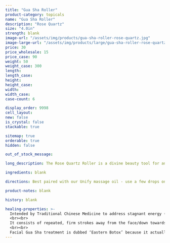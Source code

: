 ```yaml
---
title: "Gua Sha Roller"
product-category: topicals
name: "Gua Sha Roller"
description: "Rose Quartz"
size: "4.0in"
strength: blank
image-url: "/assets/img/products/gua-sha-roller-rose-quartz.jpg"
image-large-url: "/assets/img/products/large/gua-sha-roller-rose-quartz.jpg"
price: 30
price_wholesale: 15
price_case: 90
weight: 50
weight_case: 300
length:
length_case:
height:
height_case:
width:
width_case:
case-count: 6

display_order: 9998
cell_layout:
new: false
is_crystal: false
stackable: true

sitemap: true
orderable: true
hidden: false

out_of_stock_message:

long_description: The Rose Quartz Roller is a divine beauty tool for anyone looking to expand their self-love/care routine. Facial rolling is extremely relaxing and has been a beauty ritual since ancient times - dating back to the 7th century in China. The Rose Quartz Roller will help firm the look of skin through gentle massage while supporting the lymphatic system, the body’s biggest detoxification system. Since this tool is made out of Rose Quartz crystal, it works directly with the Heart Chakra to intensify vibrations of unconditional self love.   

ingredients: blank

directions: Best paired with our Unify massage oil - use a few drops on the face and roll gently into the skin. Place it in the fridge or freezer to support natural collagen production and circulation, drain congested lymph nodes and rid the body of toxins.

product-notes: blank

history: blank

healing-properties: >-
  Intended by Traditional Chinese Medicine to address stagnant energy (chi) in the body, Gua Sha is an essential 2000+ year old healing, self-care technique that can be used both on body and face.
  <br><br>
  It consists of repeated, firm strokes away from the face/down towards the heart over oiled skin with a smooth edged tool like the one pictured. This motion breaks up stagnation in our lymphatic system (LS) - responsible for aiding the body in the removal of toxins and waste. Our LS is twice the size of our circulatory system, yet it has no pump to cleanse it like the heart does for the circulatory system. The movement of lymph relies solely on diet, lifestyle and massage which is why it easily gets stagnant, leading to inflammation and other dis-ease in the body.
  <br><br>
  Facial Gua Sha treatment is dubbed ‘Eastern Botox’ because it actually smoothes out lines/wrinkles, tones muscles, and increases collagen and elasticity in the skin. Since it moves stagnant lymphatic fluid that gets built up, it also carries away toxins and debris that can contribute to acne-prone skin. 
---
```

